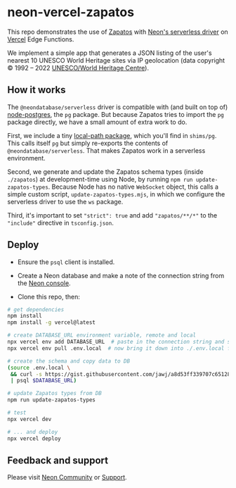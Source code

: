 # neon-vercel-zapatos

This repo demonstrates the use of [Zapatos](https://jawj.github.io/zapatos/) with [Neon's serverless driver](https://www.npmjs.com/package/@neondatabase/serverless) on [Vercel](https://vercel.com/) Edge Functions.

We implement a simple app that generates a JSON listing of the user's nearest 10 UNESCO World Heritage sites via IP geolocation (data copyright © 1992 – 2022 [UNESCO/World Heritage Centre](https://whc.unesco.org/en/syndication/)).


## How it works

The `@neondatabase/serverless` driver is compatible with (and built on top of) [node-postgres](https://node-postgres.com/), the `pg` package. But because Zapatos tries to import the `pg` package directly, we have a small amount of extra work to do.

First, we include a tiny [local-path package](https://docs.npmjs.com/cli/v9/configuring-npm/package-json#local-paths), which you'll find in `shims/pg`. This calls itself `pg` but simply re-exports the contents of `@neondatabase/serverless`. That makes Zapatos work in a serverless environment.

Second, we generate and update the Zapatos schema types (inside `./zapatos`) at development-time using Node, by running `npm run update-zapatos-types`. Because Node has no native `WebSocket` object, this calls a simple custom script, `update-zapatos-types.mjs`, in which we configure the serverless driver to use the `ws` package.

Third, it's important to set `"strict": true` and add `"zapatos/**/*"` to the `"include"` directive in `tsconfig.json`.


## Deploy

* Ensure the `psql` client is installed.

* Create a Neon database and make a note of the connection string from the [Neon console](https://console.neon.tech/).

* Clone this repo, then:

```bash
# get dependencies
npm install
npm install -g vercel@latest

# create DATABASE_URL environment variable, remote and local
npx vercel env add DATABASE_URL  # paste in the connection string and select all environments
npx vercel env pull .env.local  # now bring it down into ./.env.local for local use

# create the schema and copy data to DB
(source .env.local \
 && curl -s https://gist.githubusercontent.com/jawj/a8d53ff339707c65128af83b4783f4fe/raw/45dbcc819b00ecb72f80b0cf91e01b3d055662b5/whc-sites-2021.psql \
 | psql $DATABASE_URL)

# update Zapatos types from DB
npm run update-zapatos-types

# test
npx vercel dev

# ... and deploy
npx vercel deploy
```

## Feedback and support

Please visit [Neon Community](https://community.neon.tech/) or [Support](https://neon.tech/docs/introduction/support).
